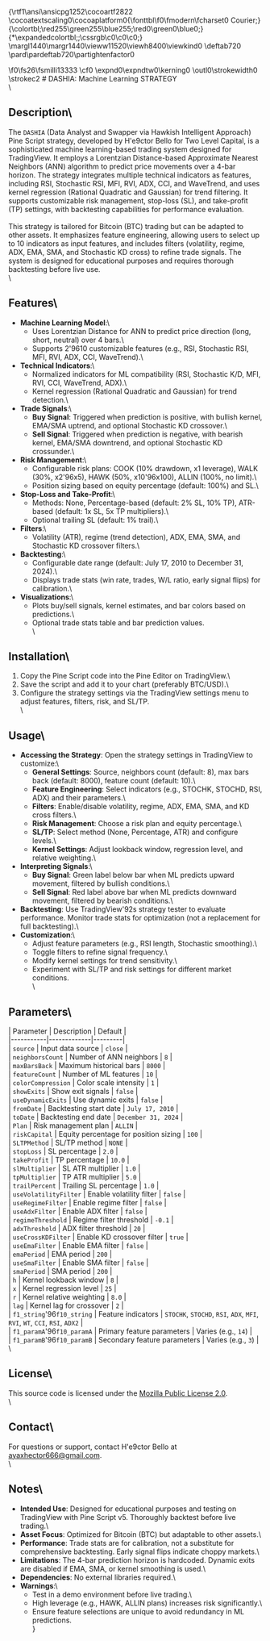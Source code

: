 {\rtf1\ansi\ansicpg1252\cocoartf2822
\cocoatextscaling0\cocoaplatform0{\fonttbl\f0\fmodern\fcharset0 Courier;}
{\colortbl;\red255\green255\blue255;\red0\green0\blue0;}
{\*\expandedcolortbl;;\cssrgb\c0\c0\c0;}
\margl1440\margr1440\vieww11520\viewh8400\viewkind0
\deftab720
\pard\pardeftab720\partightenfactor0

\f0\fs26\fsmilli13333 \cf0 \expnd0\expndtw0\kerning0
\outl0\strokewidth0 \strokec2 # DASHIA: Machine Learning STRATEGY\
\
## Description\
The `DASHIA` (Data Analyst and Swapper via Hawkish Intelligent Approach) Pine Script strategy, developed by H\'e9ctor Bello for Two Level Capital, is a sophisticated machine learning-based trading system designed for TradingView. It employs a Lorentzian Distance-based Approximate Nearest Neighbors (ANN) algorithm to predict price movements over a 4-bar horizon. The strategy integrates multiple technical indicators as features, including RSI, Stochastic RSI, MFI, RVI, ADX, CCI, and WaveTrend, and uses kernel regression (Rational Quadratic and Gaussian) for trend filtering. It supports customizable risk management, stop-loss (SL), and take-profit (TP) settings, with backtesting capabilities for performance evaluation.\
\
This strategy is tailored for Bitcoin (BTC) trading but can be adapted to other assets. It emphasizes feature engineering, allowing users to select up to 10 indicators as input features, and includes filters (volatility, regime, ADX, EMA, SMA, and Stochastic KD cross) to refine trade signals. The system is designed for educational purposes and requires thorough backtesting before live use.\
\
## Features\
- **Machine Learning Model**:\
  - Uses Lorentzian Distance for ANN to predict price direction (long, short, neutral) over 4 bars.\
  - Supports 2\'9610 customizable features (e.g., RSI, Stochastic RSI, MFI, RVI, ADX, CCI, WaveTrend).\
- **Technical Indicators**:\
  - Normalized indicators for ML compatibility (RSI, Stochastic K/D, MFI, RVI, CCI, WaveTrend, ADX).\
  - Kernel regression (Rational Quadratic and Gaussian) for trend detection.\
- **Trade Signals**:\
  - **Buy Signal**: Triggered when prediction is positive, with bullish kernel, EMA/SMA uptrend, and optional Stochastic KD crossover.\
  - **Sell Signal**: Triggered when prediction is negative, with bearish kernel, EMA/SMA downtrend, and optional Stochastic KD crossunder.\
- **Risk Management**:\
  - Configurable risk plans: COOK (10% drawdown, x1 leverage), WALK (30%, x2\'96x5), HAWK (50%, x10\'96x100), ALLIN (100%, no limit).\
  - Position sizing based on equity percentage (default: 100%) and SL.\
- **Stop-Loss and Take-Profit**:\
  - Methods: None, Percentage-based (default: 2% SL, 10% TP), ATR-based (default: 1x SL, 5x TP multipliers).\
  - Optional trailing SL (default: 1% trail).\
- **Filters**:\
  - Volatility (ATR), regime (trend detection), ADX, EMA, SMA, and Stochastic KD crossover filters.\
- **Backtesting**:\
  - Configurable date range (default: July 17, 2010 to December 31, 2024).\
  - Displays trade stats (win rate, trades, W/L ratio, early signal flips) for calibration.\
- **Visualizations**:\
  - Plots buy/sell signals, kernel estimates, and bar colors based on predictions.\
  - Optional trade stats table and bar prediction values.\
\
## Installation\
1. Copy the Pine Script code into the Pine Editor on TradingView.\
2. Save the script and add it to your chart (preferably BTC/USD).\
3. Configure the strategy settings via the TradingView settings menu to adjust features, filters, risk, and SL/TP.\
\
## Usage\
- **Accessing the Strategy**: Open the strategy settings in TradingView to customize:\
  - **General Settings**: Source, neighbors count (default: 8), max bars back (default: 8000), feature count (default: 10).\
  - **Feature Engineering**: Select indicators (e.g., STOCHK, STOCHD, RSI, ADX) and their parameters.\
  - **Filters**: Enable/disable volatility, regime, ADX, EMA, SMA, and KD cross filters.\
  - **Risk Management**: Choose a risk plan and equity percentage.\
  - **SL/TP**: Select method (None, Percentage, ATR) and configure levels.\
  - **Kernel Settings**: Adjust lookback window, regression level, and relative weighting.\
- **Interpreting Signals**:\
  - **Buy Signal**: Green label below bar when ML predicts upward movement, filtered by bullish conditions.\
  - **Sell Signal**: Red label above bar when ML predicts downward movement, filtered by bearish conditions.\
- **Backtesting**: Use TradingView\'92s strategy tester to evaluate performance. Monitor trade stats for optimization (not a replacement for full backtesting).\
- **Customization**:\
  - Adjust feature parameters (e.g., RSI length, Stochastic smoothing).\
  - Toggle filters to refine signal frequency.\
  - Modify kernel settings for trend sensitivity.\
  - Experiment with SL/TP and risk settings for different market conditions.\
\
## Parameters\
| Parameter | Description | Default |\
|-----------|-------------|---------|\
| `source` | Input data source | `close` |\
| `neighborsCount` | Number of ANN neighbors | `8` |\
| `maxBarsBack` | Maximum historical bars | `8000` |\
| `featureCount` | Number of ML features | `10` |\
| `colorCompression` | Color scale intensity | `1` |\
| `showExits` | Show exit signals | `false` |\
| `useDynamicExits` | Use dynamic exits | `false` |\
| `fromDate` | Backtesting start date | `July 17, 2010` |\
| `toDate` | Backtesting end date | `December 31, 2024` |\
| `Plan` | Risk management plan | `ALLIN` |\
| `riskCapital` | Equity percentage for position sizing | `100` |\
| `SLTPMethod` | SL/TP method | `NONE` |\
| `stopLoss` | SL percentage | `2.0` |\
| `takeProfit` | TP percentage | `10.0` |\
| `slMultiplier` | SL ATR multiplier | `1.0` |\
| `tpMultiplier` | TP ATR multiplier | `5.0` |\
| `trailPercent` | Trailing SL percentage | `1.0` |\
| `useVolatilityFilter` | Enable volatility filter | `false` |\
| `useRegimeFilter` | Enable regime filter | `false` |\
| `useAdxFilter` | Enable ADX filter | `false` |\
| `regimeThreshold` | Regime filter threshold | `-0.1` |\
| `adxThreshold` | ADX filter threshold | `20` |\
| `useCrossKDFilter` | Enable KD crossover filter | `true` |\
| `useEmaFilter` | Enable EMA filter | `false` |\
| `emaPeriod` | EMA period | `200` |\
| `useSmaFilter` | Enable SMA filter | `false` |\
| `smaPeriod` | SMA period | `200` |\
| `h` | Kernel lookback window | `8` |\
| `x` | Kernel regression level | `25` |\
| `r` | Kernel relative weighting | `8.0` |\
| `lag` | Kernel lag for crossover | `2` |\
| `f1_string`\'96`f10_string` | Feature indicators | `STOCHK`, `STOCHD`, `RSI`, `ADX`, `MFI`, `RVI`, `WT`, `CCI`, `RSI`, `ADX2` |\
| `f1_paramA`\'96`f10_paramA` | Primary feature parameters | Varies (e.g., `14`) |\
| `f1_paramB`\'96`f10_paramB` | Secondary feature parameters | Varies (e.g., `3`) |\
\
## License\
This source code is licensed under the [Mozilla Public License 2.0](https://mozilla.org/MPL/2.0/).\
\
## Contact\
For questions or support, contact H\'e9ctor Bello at [ayaxhector666@gmail.com](mailto:ayaxhector666@gmail.com).\
\
## Notes\
- **Intended Use**: Designed for educational purposes and testing on TradingView with Pine Script v5. Thoroughly backtest before live trading.\
- **Asset Focus**: Optimized for Bitcoin (BTC) but adaptable to other assets.\
- **Performance**: Trade stats are for calibration, not a substitute for comprehensive backtesting. Early signal flips indicate choppy markets.\
- **Limitations**: The 4-bar prediction horizon is hardcoded. Dynamic exits are disabled if EMA, SMA, or kernel smoothing is used.\
- **Dependencies**: No external libraries required.\
- **Warnings**:\
  - Test in a demo environment before live trading.\
  - High leverage (e.g., HAWK, ALLIN plans) increases risk significantly.\
  - Ensure feature selections are unique to avoid redundancy in ML predictions.\
}